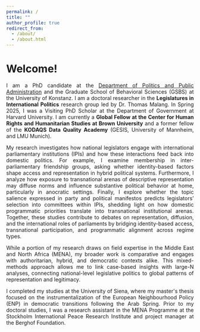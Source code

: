 ```yaml
---
permalink: /
title: ""
author_profile: true
redirect_from: 
  - /about/
  - /about.html
---
```

Welcome!
===============
<p style='text-align: justify;'> I am a PhD candidate at the <a href="https://www.polver.uni-konstanz.de/malang/">Department of Politics and Public Administration</a> and the Graduate School of Behavioral Sciences (GSBS) at the University of Konstanz. I am a doctoral researcher in the <strong>Legislatures in International Politics</strong> research group led by Dr. Thomas Malang. In Spring 2025, I was a Visiting PhD Scholar at the Department of Government at Harvard University. I am currently a <strong>Global Fellow at the Center for Human Rights and Humanitarian Studies at Brown University</strong> and a former fellow of the <strong>KODAQS Data Quality Academy</strong> (GESIS, University of Mannheim, and LMU Munich). </p>

<p style='text-align: justify;'> My research investigates how national legislators engage with international parliamentary institutions (IPIs) and how these interactions feed back into domestic politics. For example, I examine membership in inter-parliamentary friendship groups, asking whether identity-based factors shape access and representation in hybrid political systems. Furthermore, I analyze how exposure to transnational arenas of descriptive representation may diffuse norms and influence substantive political behavior at home, particularly in anocratic settings. Finally, I explore whether the topic salience expressed in party and political manifestos predicts legislators’ selection into committees within IPIs, shedding light on how domestic programmatic priorities translate into transnational institutional arenas. Together, these studies contribute to debates on representation, diffusion, and the international roles of parliaments by bridging identity-based access, transnational participation, and programmatic alignment across regime types. </p>

<p style='text-align: justify;'> While a portion of my research draws on field expertise in the Middle East and North Africa (MENA), my broader work is comparative and engages with authoritarian, hybrid, and democratic contexts alike. This mixed-methods approach allows me to link case-based insights with large-N analyses, connecting national-level legislative politics to global patterns of representation and legitimacy. </p>

<p style='text-align: justify;'> I completed my studies at the University of Siena, where my master's thesis focused on the instrumentalization of the European Neighbourhood Policy (ENP) in democratic transitions following the Arab Spring. Prior to my doctoral studies, I was a research assistant in the MENA Programme at the Stockholm International Peace Research Institute and project manager at the Berghof Foundation. </p>
